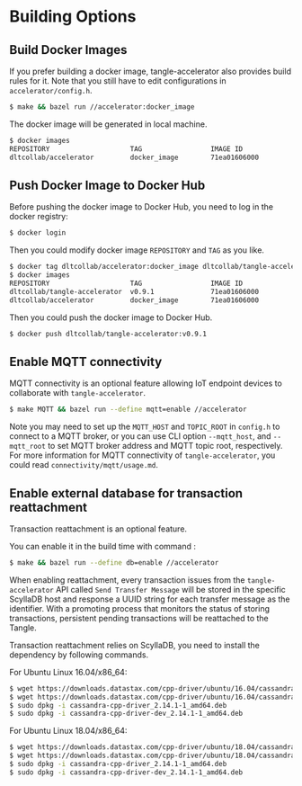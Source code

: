 # Building Options

## Build Docker Images

If you prefer building a docker image, tangle-accelerator also provides build rules for it. Note that you still have to edit configurations in `accelerator/config.h`.

```bash
$ make && bazel run //accelerator:docker_image
```

The docker image will be generated in local machine.

```bash
$ docker images
REPOSITORY                    TAG                 IMAGE ID
dltcollab/accelerator         docker_image        71ea01606000
```

## Push Docker Image to Docker Hub

Before pushing the docker image to Docker Hub, you need to log in the docker registry:

```bash
$ docker login
```

Then you could modify docker image `REPOSITORY` and `TAG` as you like.

```bash
$ docker tag dltcollab/accelerator:docker_image dltcollab/tangle-accelerator:v0.9.1
$ docker images
REPOSITORY                    TAG                 IMAGE ID
dltcollab/tangle-accelerator  v0.9.1              71ea01606000
dltcollab/accelerator         docker_image        71ea01606000
```

Then you could push the docker image to Docker Hub.

```bash
$ docker push dltcollab/tangle-accelerator:v0.9.1
```

## Enable MQTT connectivity

MQTT connectivity is an optional feature allowing IoT endpoint devices to collaborate with `tangle-accelerator`.

```bash
$ make MQTT && bazel run --define mqtt=enable //accelerator
```

Note you may need to set up the `MQTT_HOST` and `TOPIC_ROOT` in `config.h` to connect to a MQTT broker, or you can use CLI option `--mqtt_host`, and  `--mqtt_root` to set MQTT broker address and MQTT topic root, respectively.
For more information for MQTT connectivity of `tangle-accelerator`, you could read `connectivity/mqtt/usage.md`.

## Enable external database for transaction reattachment

Transaction reattachment is an optional feature.

You can enable it in the build time with command :

```bash
$ make && bazel run --define db=enable //accelerator
```

When enabling reattachment, every transaction issues from the `tangle-accelerator` API called `Send Transfer Message` will be stored in the specific ScyllaDB host and response a UUID string for each transfer message as the identifier. With a promoting process that monitors the status of storing transactions, persistent pending transactions will be reattached to the Tangle.

Transaction reattachment relies on ScyllaDB, you need to install the dependency by following commands.

For Ubuntu Linux 16.04/x86_64:

```bash
$ wget https://downloads.datastax.com/cpp-driver/ubuntu/16.04/cassandra/v2.14.1/cassandra-cpp-driver_2.14.1-1_amd64.deb
$ wget https://downloads.datastax.com/cpp-driver/ubuntu/16.04/cassandra/v2.14.1/cassandra-cpp-driver-dev_2.14.1-1_amd64.deb
$ sudo dpkg -i cassandra-cpp-driver_2.14.1-1_amd64.deb
$ sudo dpkg -i cassandra-cpp-driver-dev_2.14.1-1_amd64.deb
```

For Ubuntu Linux 18.04/x86_64:

```bash
$ wget https://downloads.datastax.com/cpp-driver/ubuntu/18.04/cassandra/v2.14.1/cassandra-cpp-driver_2.14.1-1_amd64.deb
$ wget https://downloads.datastax.com/cpp-driver/ubuntu/18.04/cassandra/v2.14.1/cassandra-cpp-driver-dev_2.14.1-1_amd64.deb
$ sudo dpkg -i cassandra-cpp-driver_2.14.1-1_amd64.deb
$ sudo dpkg -i cassandra-cpp-driver-dev_2.14.1-1_amd64.deb
```
